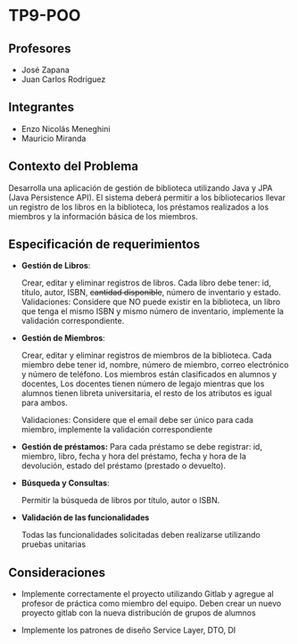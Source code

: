 # TP9-POO
## Profesores
- José Zapana
- Juan Carlos Rodriguez
## Integrantes
- Enzo Nicolás Meneghini
- Mauricio Miranda

## Contexto del Problema

Desarrolla una aplicación de gestión de biblioteca utilizando Java y JPA (Java Persistence API). El
sistema deberá permitir a los bibliotecarios llevar un registro de los libros en la biblioteca, los
préstamos realizados a los miembros y la información básica de los miembros.

## Especificación de requerimientos

- **Gestión de Libros**:

  Crear, editar y eliminar registros de libros.
Cada libro debe tener: id, título, autor, ISBN, ~~cantidad disponible~~, número de inventario y estado.
Validaciones: Considere que NO puede existir en la biblioteca, un libro que tenga el mismo ISBN y mismo
número de inventario, implemente la validación correspondiente.

- **Gestión de Miembros**:

  Crear, editar y eliminar registros de miembros de la biblioteca.
Cada miembro debe tener id, nombre, número de miembro, correo electrónico y número de teléfono.
Los miembros están clasificados en alumnos y docentes, Los docentes tienen número de legajo mientras que
los alumnos tienen libreta universitaria, el resto de los atributos es igual para ambos.

  Validaciones: Considere que el email debe ser único para cada miembro, implemente la validación
correspondiente

- **Gestión de préstamos:**
Para cada préstamo se debe registrar: id, miembro, libro, fecha y hora del préstamo, fecha y hora de la
devolución, estado del préstamo (prestado o devuelto).

- **Búsqueda y Consultas**:

  Permitir la búsqueda de libros por título, autor o ISBN.

- **Validación de las funcionalidades**

  Todas las funcionalidades solicitadas deben realizarse utilizando pruebas unitarias

## Consideraciones
- Implemente correctamente el proyecto utilizando Gitlab y agregue al profesor de práctica como miembro del
equipo. Deben crear un nuevo proyecto gitlab con la nueva distribución de grupos de alumnos

- Implemente los patrones de diseño Service Layer, DTO, DI
